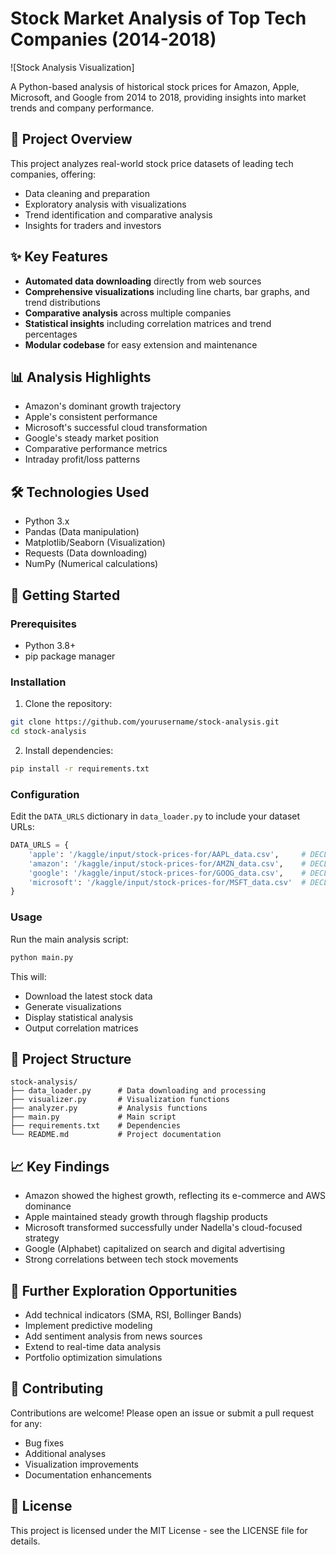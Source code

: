 # Stock Market Analysis of Top Tech Companies (2014-2018)

![Stock Analysis Visualization]

A Python-based analysis of historical stock prices for Amazon, Apple, Microsoft, and Google from 2014 to 2018, providing insights into market trends and company performance.

## 📌 Project Overview

This project analyzes real-world stock price datasets of leading tech companies, offering:
- Data cleaning and preparation
- Exploratory analysis with visualizations
- Trend identification and comparative analysis
- Insights for traders and investors

## ✨ Key Features

- **Automated data downloading** directly from web sources
- **Comprehensive visualizations** including line charts, bar graphs, and trend distributions
- **Comparative analysis** across multiple companies
- **Statistical insights** including correlation matrices and trend percentages
- **Modular codebase** for easy extension and maintenance

## 📊 Analysis Highlights

- Amazon's dominant growth trajectory
- Apple's consistent performance
- Microsoft's successful cloud transformation
- Google's steady market position
- Comparative performance metrics
- Intraday profit/loss patterns

## 🛠️ Technologies Used

- Python 3.x
- Pandas (Data manipulation)
- Matplotlib/Seaborn (Visualization)
- Requests (Data downloading)
- NumPy (Numerical calculations)

## 🚀 Getting Started

### Prerequisites

- Python 3.8+
- pip package manager

### Installation

1. Clone the repository:
```bash
git clone https://github.com/yourusername/stock-analysis.git
cd stock-analysis
```

2. Install dependencies:
```bash
pip install -r requirements.txt
```

### Configuration

Edit the `DATA_URLS` dictionary in `data_loader.py` to include your dataset URLs:

```python
DATA_URLS = {
    'apple': '/kaggle/input/stock-prices-for/AAPL_data.csv',     # DECLARING DIRECTORY 
    'amazon': '/kaggle/input/stock-prices-for/AMZN_data.csv',    # DECLARING DIRECTORY
    'google': '/kaggle/input/stock-prices-for/GOOG_data.csv',    # DECLARING DIRECTORY
    'microsoft': '/kaggle/input/stock-prices-for/MSFT_data.csv'  # DECLARING DIRECTORY
}
```

### Usage

Run the main analysis script:

```bash
python main.py
```

This will:
- Download the latest stock data
- Generate visualizations
- Display statistical analysis
- Output correlation matrices

## 📂 Project Structure

```
stock-analysis/
├── data_loader.py      # Data downloading and processing
├── visualizer.py       # Visualization functions
├── analyzer.py         # Analysis functions
├── main.py             # Main script
├── requirements.txt    # Dependencies
└── README.md           # Project documentation
```

## 📈 Key Findings

- Amazon showed the highest growth, reflecting its e-commerce and AWS dominance
- Apple maintained steady growth through flagship products
- Microsoft transformed successfully under Nadella's cloud-focused strategy
- Google (Alphabet) capitalized on search and digital advertising
- Strong correlations between tech stock movements

## 📝 Further Exploration Opportunities

- Add technical indicators (SMA, RSI, Bollinger Bands)
- Implement predictive modeling
- Add sentiment analysis from news sources
- Extend to real-time data analysis
- Portfolio optimization simulations

## 🤝 Contributing

Contributions are welcome! Please open an issue or submit a pull request for any:
- Bug fixes
- Additional analyses
- Visualization improvements
- Documentation enhancements

## 📜 License

This project is licensed under the MIT License - see the LICENSE file for details.